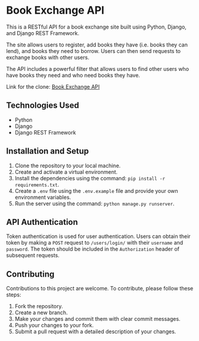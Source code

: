 # Book Exchange API

This is a RESTful API for a book exchange site built using Python, Django, and Django REST Framework.

The site allows users to register, add books they have (i.e. books they can lend), and books they need to borrow. Users can then send requests to exchange books with other users.

The API includes a powerful filter that allows users to find other users who have books they need and who need books they have.

Link for the clone: [Book Exchange API](http://bookexchangeapi.pythonanywhere.com/)

## Technologies Used

- Python
- Django
- Django REST Framework

## Installation and Setup

1. Clone the repository to your local machine.
2. Create and activate a virtual environment.
3. Install the dependencies using the command: `pip install -r requirements.txt`.
4. Create a `.env` file using the `.env.example` file and provide your own environment variables.
5. Run the server using the command: `python manage.py runserver`.

## API Authentication

Token authentication is used for user authentication. Users can obtain their token by making a `POST` request to `/users/login/` with their `username` and `password`. The token should be included in the `Authorization` header of subsequent requests.

## Contributing

Contributions to this project are welcome. To contribute, please follow these steps:

1. Fork the repository.
2. Create a new branch.
3. Make your changes and commit them with clear commit messages.
4. Push your changes to your fork.
5. Submit a pull request with a detailed description of your changes.


